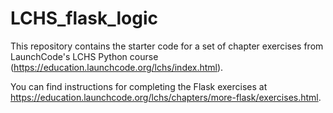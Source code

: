 # LCHS_flask_logic

This repository contains the starter code for a set of chapter exercises from LaunchCode's LCHS Python course (https://education.launchcode.org/lchs/index.html).

You can find instructions for completing the Flask exercises at https://education.launchcode.org/lchs/chapters/more-flask/exercises.html.
